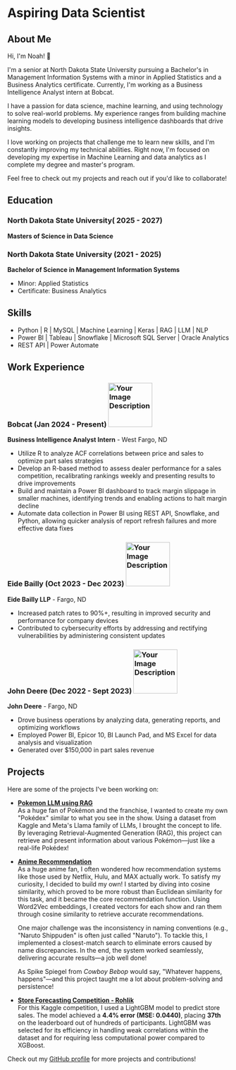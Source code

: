 # Aspiring Data Scientist 
## About Me

Hi, I'm Noah! 👋

I'm a senior at North Dakota State University pursuing a Bachelor's in Management Information Systems with a minor in Applied Statistics and a Business Analytics certificate. Currently, I'm working as a Business Intelligence Analyst intern at Bobcat.

I have a passion for data science, machine learning, and using technology to solve real-world problems. My experience ranges from building machine learning models to developing business intelligence dashboards that drive insights.

I love working on projects that challenge me to learn new skills, and I'm constantly improving my technical abilities. Right now, I'm focused on developing my expertise in Machine Learning and data analytics as I complete my degree and master's program.

Feel free to check out my projects and reach out if you'd like to collaborate!

## Education

### North Dakota State University( 2025 - 2027) 
**Masters of Science in Data Science**

### North Dakota State University (2021 - 2025)
**Bachelor of Science in Management Information Systems**  
- Minor: Applied Statistics  
- Certificate: Business Analytics


## Skills 
- Python | R | MySQL | Machine Learning | Keras | RAG | LLM | NLP 
- Power BI | Tableau | Snowflake | Microsoft SQL Server | Oracle Analytics
- REST API | Power Automate

## Work Experience 

### Bobcat (Jan 2024 - Present)   <img src="https://yt3.ggpht.com/a/AGF-l79kHVPgJKSYCjRa36SSkMDcRsRnP7pwuI5xWQ=s900-c-k-c0xffffffff-no-rj-mo" alt="Your Image Description" height = "100" width="100"/> 
**Business Intelligence Analyst Intern** - West Fargo, ND
- Utilize R to analyze ACF correlations between price and sales to optimize part sales strategies
- Develop an R-based method to assess dealer performance for a sales competition, recalibrating rankings weekly and presenting results to drive improvements
- Build and maintain a Power BI dashboard to track margin slippage in smaller machines, identifying trends and enabling actions to halt margin decline
- Automate data collection in Power BI using REST API, Snowflake, and Python, allowing quicker analysis of report refresh failures and more effective data fixes
 
### Eide Bailly (Oct 2023 - Dec 2023)   <img src="https://th.bing.com/th/id/OIP.7EbIYdnWeTVqC-xRODEzYwHaHa?rs=1&pid=ImgDetMain" alt="Your Image Description" height = "100" width="100"/>
**Eide Bailly LLP** - Fargo, ND
- Increased patch rates to 90%+, resulting in improved security and performance for company devices
- Contributed to cybersecurity efforts by addressing and rectifying vulnerabilities by administering consistent updates

 
### John Deere (Dec 2022 - Sept 2023)   <img src="https://brandlogos.net/wp-content/uploads/2021/10/john-deere-logo-symbol-vector.png" alt="Your Image Description" height = "100" width="100"/>
**John Deere** - Fargo, ND
- Drove business operations by analyzing data, generating reports, and optimizing workflows
- Employed Power BI, Epicor 10, BI Launch Pad, and MS Excel for data analysis and visualization
- Generated over $150,000 in part sales revenue

## Projects

Here are some of the projects I've been working on:

- **[Pokemon LLM using RAG](https://github.com/noahny87/Pokemon-Chat-Bot-using-RAG)**  
  As a huge fan of Pokémon and the franchise, I wanted to create my own "Pokédex" similar to what you see in the show. Using a dataset from Kaggle and Meta's Llama family of LLMs, I brought the concept to life. By leveraging Retrieval-Augmented Generation (RAG), this project can retrieve and present information about various Pokémon—just like a real-life Pokédex!

- **[Anime Recommendation](https://github.com/noahny87/Anime-Recommendation)**  
  As a huge anime fan, I often wondered how recommendation systems like those used by Netflix, Hulu, and MAX actually work. To satisfy my curiosity, I decided to build my own! I started by diving into cosine similarity, which proved to be more robust than Euclidean similarity for this task, and it became the core recommendation function. Using Word2Vec embeddings, I created vectors for each show and ran them through cosine similarity to retrieve accurate recommendations.

  One major challenge was the inconsistency in naming conventions (e.g., "Naruto Shippuden" is often just called "Naruto"). To tackle this, I implemented a closest-match search to eliminate errors caused by name discrepancies. In the end, the system worked seamlessly, delivering accurate results—a job well done!

  As Spike Spiegel from *Cowboy Bebop* would say, "Whatever happens, happens"—and this project taught me a lot about problem-solving and persistence!


- **[Store Forecasting Competition - Rohlik](https://github.com/noahny87/Projects-Competition)**  
For this Kaggle competition, I used a LightGBM model to predict store sales. The model achieved a **4.4% error (MSE: 0.0440)**, placing **37th** on the leaderboard out of hundreds of participants. LightGBM was selected for its efficiency in handling weak correlations within the dataset and for requiring less computational power compared to XGBoost.

Check out my [GitHub profile](https://github.com/noahny87) for more projects and contributions!

